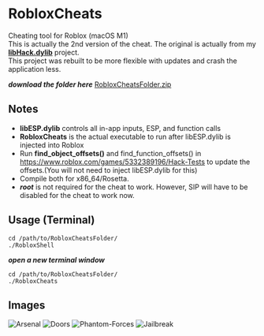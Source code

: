 # RobloxCheats
Cheating tool for Roblox (macOS M1)<br>
This is actually the 2nd version of the cheat. The original is actually from my [<b>libHack.dylib</b>](https://github.com/notahacker8/libHack) project.<br>
This project was rebuilt to be more flexible with updates and crash the application less.<br>

***download the folder here***
[RobloxCheatsFolder.zip](https://github.com/notahacker8/RobloxCheats/blob/main/RobloxCheatsFolder.zip)

## Notes
 - <b>libESP.dylib</b> controls all in-app inputs, ESP, and function calls
  - <b>RobloxCheats</b> is the actual executable to run after libESP.dylib is injected into Roblox
 - Run <b>find_object_offsets()</b> and find_function_offsets() in https://www.roblox.com/games/5332389196/Hack-Tests to update the offsets.(You will not need to inject libESP.dylib for this)
 - Compile both for x86_64/Rosetta.
 - ***root*** is not required for the cheat to work. However, SIP will have to be disabled for the cheat to work now.

## Usage (Terminal)
```
cd /path/to/RobloxCheatsFolder/
./RobloxShell
```
***open a new terminal window***
```
cd /path/to/RobloxCheatsFolder/
./RobloxCheats
```

## Images

![Arsenal](https://github.com/notahacker8/RobloxCheats/blob/main/RobloxCheats-SampleImages/Arsenal.png)
![Doors](https://github.com/notahacker8/RobloxCheats/blob/main/RobloxCheats-SampleImages/Doors.png)
![Phantom-Forces](https://github.com/notahacker8/RobloxCheats/blob/main/RobloxCheats-SampleImages/Phantom-Forces.png)
![Jailbreak](https://github.com/notahacker8/RobloxCheats/blob/main/RobloxCheats-SampleImages/Jailbreak.png)

